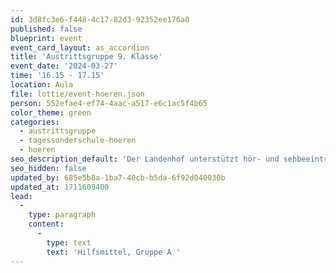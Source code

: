 ```yaml
---
id: 3d8fc3e6-f448-4c17-82d3-92352ee176a0
published: false
blueprint: event
event_card_layout: as_accordion
title: 'Austrittsgruppe 9. Klasse'
event_date: '2024-03-27'
time: '16.15 - 17.15'
location: Aula
file: lottie/event-hoeren.json
person: 552efae4-ef74-4aac-a517-e6c1ac5f4b65
color_theme: green
categories:
  - austrittsgruppe
  - tagessonderschule-hoeren
  - hoeren
seo_description_default: 'Der Landenhof unterstützt hör- und sehbeeinträchtigte Kinder & Jugendliche in ihrem selbstbestimmten Leben durch Förderung ihrer Fähigkeiten & Entwicklung'
seo_hidden: false
updated_by: 685e5b8a-1ba7-40cb-b5da-6f92d040030b
updated_at: 1711609400
lead:
  -
    type: paragraph
    content:
      -
        type: text
        text: 'Hilfsmittel, Gruppe A '
---
```

